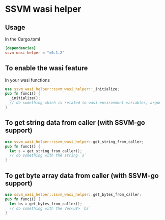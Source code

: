 # SSVM wasi helper

## Usage

In the Cargo.toml
```toml
[dependencies]
ssvm-wasi-helper = "=0.1.2"
```

## To enable the wasi feature

In your wasi functions
```rs
use ssvm_wasi_helper::ssvm_wasi_helper::_initialize;
pub fn func1() {
  _initialize();
  // do something which is related to wasi environment variables, arguments, and preopens.
}
```


## To get string data from caller (with SSVM-go support)

```rs
use ssvm_wasi_helper::ssvm_wasi_helper::get_string_from_caller;
pub fn func1() {
  let s = get_string_from_caller();
  // do something with the string `s`
}
```


## To get byte array data from caller (with SSVM-go support)

```rs
use ssvm_wasi_helper::ssvm_wasi_helper::get_bytes_from_caller;
pub fn func1() {
  let bs = get_bytes_from_caller();
  // do something with the Vec<u8> `bs`
}
```
